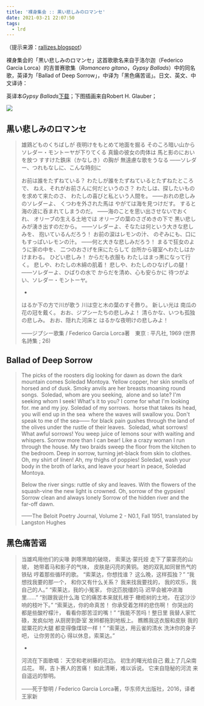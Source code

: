 ```yaml
---
title: '裸身集会 :: 黒い悲しみのロマンセ'
date: 2021-03-21 22:07:50
tags:	
  - lrd
---
```


（提示来源：[rallizes.blogspot](http://rallizes.blogspot.com/2011/05/blog-post_8588.html)）

裸身集会的「黒い悲しみのロマンセ」这首歌歌名来自于洛尔迦（Federico Garcia Lorca）的吉普赛歌集（*Romancero gitano*，*Gypsy Ballads*）中的同名歌，英译为「Ballad of Deep Sorrow」，中译为「黑色痛苦谣」。日文、英文、中文译诗：

英译本*Gypsy Ballads*[下载](lorcas-gypsy-ballads.pdf)；下图插画来自Robert H. Glauber；

![](lorca.png)

## 黒い悲しみのロマンセ

> 雄鶏どものくちばしが
> 夜明けをもとめて地面を掘る
> そのころ暗い山から
> ソレダー・モントーヤが下りてくる
> 真鍮の彼女の肉体は
> 馬と影のにおいを放つ
> すすけた鉄床（かなしき）の胸が
> 無遠慮な歌をうなる
> ――ソレダー、つれもなしに、こんな時刻に
>
> お前は誰をたずねている？
> わたしが誰をたずねているとたずねたところで、
> ねえ、それがお前さんに何だというのさ？
> わたしは、探したいものを求めて来たのさ、
> わたしの喜びと私という人間を。
> ――おれの悲しみのソレダーよ、
> くつわを外された馬は
> やがては海を見つけだす。
> すると海の波に呑まれてしまうのだ。
> ――海のことを思い出させないでおくれ、
> オリーブの生える土地では
> オリーブの葉のさざめきの下で
> 黒い悲しみが湧き出すのだから。
> ――ソレダーよ、そなたは何という大きな悲しみを、
> 抱いているんだろう！
> お前の涙はレモンの汁、
> のぞみにも、口にもすっぱいレモンの汁。
> ――何と大きな悲しみだろう！
> まるで狂女のように家の中を、
> 二つのおさげを床にたらして
> 台所から寝室へわたしはかけまわる。
> ひどい悲しみ！ からだも衣服も
> わたしはまっ黒になって行く。
> 悲しや、わたしの木綿の肌着！
> 悲しや、わたしのひなげしの腿！
> ――ソレダーよ、ひばりの水で
> からだを清め、心も安らかに
> 待つがよい、ソレダー・モントーヤ。
>
> *
>
> はるか下の方で川が歌う
> 川は空と木の葉のすそ飾り。
> 新しい光は
> 南瓜の花の冠を戴く。
> おお、ジプシーたちの悲しみよ！
> 清らかな、いつも孤独の悲しみ。
> おお、隠れた河床と
> はるかな夜明けの悲しみよ！
>
> ——ジプシー歌集 / Federico Garcia Lorca著　東京 : 平凡社, 1969 (世界名詩集 ; 26)

## Ballad of Deep Sorrow

> The picks of the roosters
> dig looking for dawn
> as down the dark mountain
> comes Soledad Montoya.
> Yellow copper, her skin
> smells of horsed and of dusk.
> Smoky anvils are her breasts
> moaning round songs.
> ​	Soledad, whom are you seeking,
> ​	alone and so late?
> I'm seeking whom I seek!
> What's it to you?
> I come for what I'm looking for.
> me and my joy.
> ​	Soledad of my sorrows.
> ​	horse that takes its head,
> ​	you will end up in the sea
> ​	where the waves will swallow you.
> Don't speak to me of the sea——
> for black pain gushes
> through the land of the olives
> under the rustle of their leaves.
> ​	Soledad, what sorrows!
> ​	What awful sorrows!
> ​	You weep juice of lemons
> 	sour with waiting and whispers.
> Sorrow more than I can bear!
> Like a crazy woman
> I run through the house.
> My two braids sweep the floor
> from the kitchen to the bedroom.
> Deep in sorrow, turning jet-black
> from skin to clothes.
> Oh, my shirt of linen!
> Ah, my thighs of poppies!
> 	Soledad, wash your body
> 	in the broth of larks,
> 	and leave your heart in peace,
> 	Soledad Montoya.
>
> Below the river sings:
> ruttle of sky and leaves.
> With the flowers of the squash-vine
> the new light is crowned.
> Oh, sorrow of the gypsies!
> Sorrow clean and always lonely
> Sorrow of the hidden river
> and the far-off dawn.
>
> ——The Beloit Poetry Journal, Volume 2 - N0.1, Fall 1951, translated by Langston Hughes

## 黑色痛苦谣

> 当雄鸡用他们的尖喙
> 剥啄黑暗的破晓，
> 索莱达·蒙托娅
> 走下了蒙蒙亮的山坡，
> 她带着马和影子的气味，
> 皮肤是闪亮的黄铜。
> 她的双乳如同冒热气的铁砧
> 哼着那些循环的歌。
> “索莱达，你想找谁？
> 这么晚，这样孤独？”
> “我想找我要的那一个，
> 和你又有什么关系？
> 我来找我要找的，
> 我的欢乐，我自己的人。”
> “索莱达，我的小冤家，
> 你这匹脱缰的马
> 迟早会被冲进海里……”
> “别跟我说什么海
> 它的痛苦本来就扎根于
> 橄榄树的土地，
> 在这沙沙响的枝叶下。”
> “索莱达，你的命真苦！
> 你承受着怎样的悲伤啊！
> 你哭出的都是些酸柠檬汁，
> 看看你那苦涩的嘴！”
> “我能不苦吗！整日里
> 我替人家忙碌，发疯似地
> 从厨房到卧室
> 发辫都拖到地板上。
> 瞧瞧我这衣服和皮肤
> 我的罂粟花的大腿
> 都变得像煤球一样！”
> “索莱达，用云雀的清水
> 洗沐你的身子吧，
> 让你劳苦的心
> 得以休息，索莱达。”
>
> *
>
> 河流在下面歌唱：
> 天空和老树藤的花边。
> 初生的曙光给自己
> 戴上了几朵南瓜花。
> 啊，吉卜赛人的苦痛！
> 如此清晰，难以诉说。
> 它来自隐秘的河流
> 来自遥远的黎明。
>
> ——死于黎明 / Federico Garcia Lorca著，华东师大出版社，2016，译者王家新